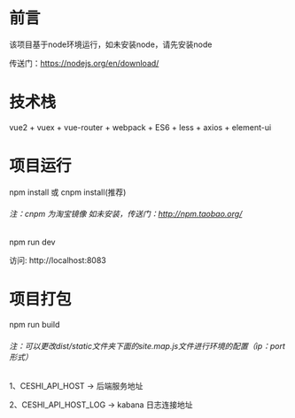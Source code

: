 # 前言
该项目基于node环境运行，如未安装node，请先安装node

传送门：https://nodejs.org/en/download/
# 技术栈
vue2 + vuex + vue-router + webpack + ES6 + less + axios + element-ui
# 项目运行
npm install 或 cnpm install(推荐)
###### 注：cnpm 为淘宝镜像 如未安装，传送门：http://npm.taobao.org/

npm run dev

访问: http://localhost:8083
# 项目打包
npm run build

###### 注：可以更改dist/static文件夹下面的site.map.js文件进行环境的配置（ip：port形式）

1、CESHI_API_HOST -> 后端服务地址

2、CESHI_API_HOST_LOG -> kabana 日志连接地址

